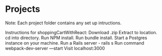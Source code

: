 # Projects

Note: Each project folder contains any set up intructions.

Instructions for shoppingCartWithReact:
Download .zip
Extract to location.
cd into directory.
Run NPM install.
Run bundle install.
Start a Postgres instance on your machine.
Run a Rails server - rails s
Run command webpack-dev-server —start
Visit localhost:3000